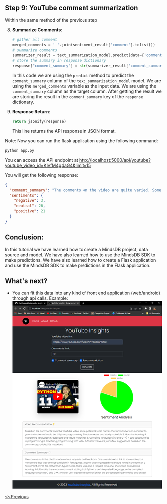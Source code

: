## Step 9: YouTube comment summarization

Within the same method of the previous step

8. **Summarize Comments**:

   ```py
   # gather all comment
   merged_comments = ' '.join(sentiment_result['comment'].tolist())
   # summarize comments
   summarizer_result = text_summarization_model.predict(data={'comments': merged_comments})
   # store the summary in response dictionary
   response["comment_summary"] = str(summarizer_result['comment_summary'][0])
   ```

   In this code we are using the `predict` method to predict the `comment_summary` column of the `text_summarization_model` model. We are using the `merged_comments` variable as the input data. We are using the `comment_summary` column as the target column. After getting the result we are storing the result in the `comment_summary` key of the `response` dictionary.

9. **Response Return**:
   ```py
   return jsonify(response)
   ```
   This line returns the API response in JSON format.

Note: Now you can run the flask application using the following command:

```sh
python app.py
```

You can access the API endpoint at [http://localhost:5000/api/youtube?youtube_video_id=KIvfM4g4aG4&limit=15](http://localhost:5000/api/youtube?youtube_video_id=KIvfM4g4aG4&limit=15)

You will get the following response:

```json
{
  "comment_summary": "The comments on the video are quite varied. Some viewers express their admiration for Dhruv Rathee's content and find the video to be the best on his channel. Others mention the incredible story and the determination of the individuals involved. There are also comments about the video being realistic and scary, as well as requests for more videos on different topics such as train accidents and flight mysteries. Some viewers mention that they have heard about this incident in Bear Grylls' show \"Man vs Wild\" and",
  "sentiments": {
    "negative": 3,
    "neutral": 26,
    "positive": 21
  }
}
```

## Conclusion:

In this tutorial we have learned how to create a MindsDB project, data source and model. We have also learned how to use the MindsDB SDK to make predictions. We have also learned how to create a Flask application and use the MindsDB SDK to make predictions in the Flask application.

## What's next?

- You can fit this data into any kind of front end application (web/android) through api calls. 
Example:
![youtube-insights-front-end](./assets/img/youtube-insights-front-end.png)

[<<Previous](./page1.md)
